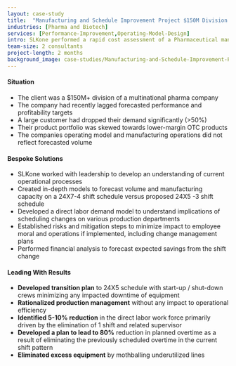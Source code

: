 ```yaml
---
layout: case-study
title:  "Manufacturing and Schedule Improvement Project $150M Division of a Multinational Pharma Company"
industries: [Pharma and Biotech]
services: [Performance-Improvement,Operating-Model-Design]
intro: SLKone performed a rapid cost assessment of a Pharmaceutical manufacturer identifying several areas for operational improvement. The improvement plan identified millions in savings to the client without impacting production commitments
team-size: 2 consultants
project-length: 2 months
background_image: case-studies/Manufacturing-and-Schedule-Improvement-Project-150M-Division-of-a-Multinational-Pharma-Company.jpg
---
```


#### Situation
- The client was a $150M+ division of a multinational pharma company
- The company had recently lagged forecasted performance and profitability targets
- A large customer had dropped their demand significantly (>50%)
- Their product portfolio was skewed towards lower-margin OTC products 
- The companies operating model and manufacturing operations did not reflect forecasted volume

#### Bespoke Solutions
- SLKone worked with leadership to develop an understanding of current operational processes
- Created in-depth models to forecast volume and manufacturing capacity on a 24X7-4 shift schedule versus proposed 24X5 -3 shift schedule
- Developed a direct labor demand model to understand implications of scheduling changes on various production departments
- Established risks and mitigation steps to minimize impact to employee moral and operations if implemented, including change management plans
- Performed financial analysis to forecast expected savings from the shift change

#### Leading With Results
- **Developed transition plan** to 24X5 schedule with start-up / shut-down crews minimizing any impacted downtime of equipment
- **Rationalized production management** without any impact to operational efficiency
- **Identified 5-10% reduction** in the direct labor work force primarily driven by the elimination of 1 shift and related supervisor
- **Developed a plan to lead to 80%** reduction in planned overtime as a result of eliminating the previously scheduled overtime in the current shift pattern
- **Eliminated excess equipment** by mothballing underutilized lines
